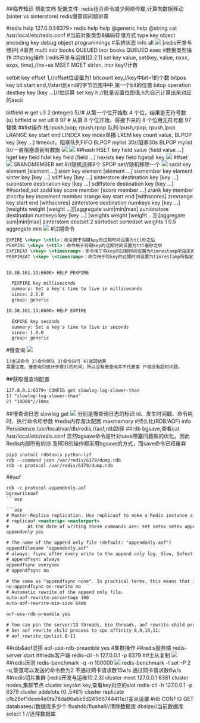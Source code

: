 ##临界知识
帮助文档
配置文件:[](https://raw.githubusercontent.com/redis/redis/6.0/redis.conf)
redis组合命令减少网络传输,计算向数据移动(sinter vs sinterstore)
redis慢查询问题排查

#redis help
127.0.0.1:6379> redis help
help @generic
help @string
cat /usr/local/etc/redis.conf
#当前对象类型&编码存储方式
type key
object encoding key
debug object programmings
#系统状态
info all
![](.z_04_分布式_redis_01_常见命令_帮助命令_数据库操作_hash分槽_images/7e910cd3.png)
[redis开发与维护]
#事务
multi
incr books QUEUED
incr books QUEUED
exec
#数据类型操作
##string操作
[redis开发与运维][2.2.1]
set key value,
set(key, value, nxxx, expx, time),//nx+ex
MSET
MGET
strlen,
incr key//计数


setbit key offset 1,//offset位设置为1
bitcount key,//key中bit=1的个数
bitpos key bit start end,//start到end的字节范围中中,第一个bit的位置
bitop operation destkey key [key ...]//位运算
set key h,//批量设置位图值,h为自己计算出来对应的ascii 


bitfield w get u3 2 (integer) 5//# 从第一个位开始取 4 个位，结果是无符号数 (u)
bitfield w set u8 8 97 # 从第 8 个位开始，将接下来的 8 个位用无符号数 97 替换
##list操作
栈:lpush,lpop; rpush,rpop
队列:lpush,rpop; rpush,lpop
LRANGE key start end
LINDEX key index单播
LREM key count value,
BLPOP key [key ...] timeout，阻塞队列FIFO
BLPOP mylist 30//阻塞30s
BLPOP mylist 0//一直阻塞直到有数据
![](.z_04_分布式_redis_01_常见命令_帮助命令_数据库操作_hash分槽_images/ab3d20cf.png)
![](.z_04_分布式_redis_01_常见命令_帮助命令_数据库操作_hash分槽_images/2da2620e.png)
##hash
HSET key field value [field value ...]
hget key field
hdel key field [field ...]
hexists key field
hgetall key
![](.z_04_分布式_redis_01_常见命令_帮助命令_数据库操作_hash分槽_images/30a9204f.png) 
##set
![](.z_04_分布式_redis_01_常见命令_帮助命令_数据库操作_hash分槽_images/5d8f7524.png)
SRANDMEMBER set 8//随机选择8个
SPOP set//随机移除一个
![](.z_04_分布式_redis_01_常见命令_帮助命令_数据库操作_hash分槽_images/d3ef1f09.png)
sadd key element [element ...]
srem key element [element ...]
sismember key element
sinter key [key ...]
sdiff key [key ...]
sinterstore destination key [key ...] 
suionstore destination key [key ...] 
sdiffstore destination key [key ...]
##sorted_set
zadd key score member [score member ...]
zrank key member
zincrby key increment member
zrange key start end [withscores]
zrevrange key start end [withscores]
zinterstore destination numkeys key [key ...] [weights weight [weight ...]][aggregate sum|min|max]
zunionstore destination numkeys key [key ...] [weights weight [weight ...]] [aggregate sum|min|max]
zinterstore destset 2 sortedset sortedset weights 1 0.5 aggregate min
![](.z_04_分布式_redis_01_常见命令_帮助命令_数据库操作_hash分槽_images/e0dcd3af.png)
#过期命令
```asp
EXPIRE \<key> \<ttl>：命令用于将键key的过期时间设置为ttl秒之后
PEXPIRE \<key> \<ttl>：命令用于将键key的过期时间设置为ttl毫秒之后
EXPIREAT \<key> \<timesramp>：命令用于将key的过期时间设置为timrestamp所指定的秒数时间戳
PEXPIREAT \<key> \<timesramp>：命令用于将key的过期时间设置为timrestamp所指定的毫秒数时间戳


10.38.161.13:6600> HELP PEXPIRE

  PEXPIRE key milliseconds
  summary: Set a key's time to live in milliseconds
  since: 2.6.0
  group: generic

10.38.161.13:6600> HELP EXPIRE

  EXPIRE key seconds
  summary: Set a key's time to live in seconds
  since: 1.0.0
  group: generic
```
#慢查询
![](.z_04_分布式_redis_01_常见命令_帮助命令_数据库操作_hash分槽_images/90882bfd.png)

```asp
1)发送命令 2)命令排队 3)命令执行 4)返回结果
需要注意，慢查询只统计步骤3)的时间，所以没有慢查询并不代表客 户端没有超时问题。

```

##获取慢查询配置
```asp
127.0.0.1:6379> CONFIG get slowlog-log-slower-than
1) "slowlog-log-slower-than"
2) "10000"//10ms
```
##慢查询日志
slowlog get
![](.z_04_分布式_redis_01_常见命令_帮助命令_数据库操作_hash分槽_images/e3601790.png)
分别是慢查询日志的标识 id、发生时间戳、命令耗时、执行命令和参数
#redis内存淘汰配置
maxmemory
#持久化(RDB/AOF)
info Persistence
/usr/local/var/db/redis,//aof,rdb路径
##rdb
[](https://github.com/sripathikrishnan/redis-rdb-tools )
bgsave,查看cat /usr/local/etc/redis.conf
显然bgsave命令是针对save阻塞问题做的优化。因此Redis内部所有的涉 及RDB的操作都采用bgsave的方式，而save命令已经废弃
```asp
pip3 install rdbtools python-lzf
rdb --command json /var/redis/6379/dump.rdb
rdb -c protocol /var/redis/6379/dump.rdb
```
##aof
```asp
rdb -c protocol appendonly.aof
bgrewriteaof
```asp

```asp
# Master-Replica replication. Use replicaof to make a Redis instance a copy of
# replicaof <masterip> <masterport>
#       At the date of writing these commands are: set setnx setex append
appendonly yes
```
```asp
# The name of the append only file (default: "appendonly.aof")
appendfilename "appendonly.aof"
# always: fsync after every write to the append only log. Slow, Safest.
# appendfsync always
appendfsync everysec
# appendfsync no
```
```asp
# the same as "appendfsync none". In practical terms, this means that it is
no-appendfsync-on-rewrite no
# Automatic rewrite of the append only file.
auto-aof-rewrite-percentage 100
auto-aof-rewrite-min-size 64mb

aof-use-rdb-preamble yes

# You can pin the server/IO threads, bio threads, aof rewrite child process, and
# Set aof rewrite child process to cpu affinity 8,9,10,11:
# aof_rewrite_cpulist 8-11
```
##rdb&aof混搭
aof-use-rdb-preamble yes
#集群操作
##redis服务端
redis-server start
##redis客户端
redis-cli -h 127.0.0.1 -p 6379
##主从复制
![](.z_04_分布式_redis_01_常见命令_帮助命令_数据库操作_hash分槽_images/e6feb9f3.png)
##redis压测
redis-benchmark -q -n 100000
![](.z_04_分布式_redis_常见命令_images/d7c37f6f.png)
redis-benchmark -t set -P 2 -q,管道可以发送的命令数为2
不通过网卡请求数15w/s
通过网卡请求数6w/s
##redis切片集群
[](https://www.cnblogs.com/zackku/p/10094940.html)
[redis开发与运维10.2.3]
cluster meet 127.0.0.1 6381
cluster nodes,集群节点
cluster keyslot key,查看key对应的slot
redis-cli -h 127.0.0.1 -p 6379 cluster addslots {0..5461}
cluster replicate cfb28ef1deee4e0fa78da86abe5d24566744411e//主从设置
#db
CONFIG GET databases//数据库多少个
flushdb/flushall//清除数据库
dbsize//当前数据库
select 1 //选择数据库
